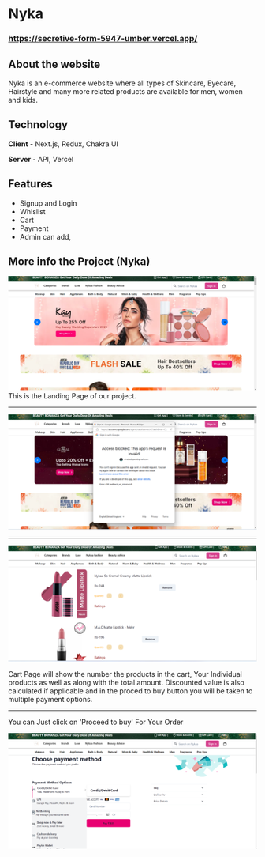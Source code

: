 
# Nyka

###  https://secretive-form-5947-umber.vercel.app/

## About the website

Nyka is an e-commerce website where all types of Skincare, Eyecare, Hairstyle and many more related products are available for men, women and kids.

## Technology
**Client** - Next.js, Redux, Chakra UI

**Server** - API, Vercel


## Features
- Signup and Login
- Whislist
- Cart 
- Payment
- Admin can add,

## More info the Project (Nyka)

![Nyka_LandingPage](./image/landing-nyka.png)
This is the Landing Page of our project. 

***********************************************************************************************************************************************************************

![Nyka_Login_Signup](./image/login-nyka.png)

***********************************************************************************************************************************************************************

![cartPage](./image/cart-nyka.png)

Cart Page will show the number the products in the cart, Your Individual products as well as along with the total amount. Discounted value is also calculated if applicable and in the proced to buy button you will be taken to multiple payment options.

***********************************************************************************************************************************************************************

You can Just click on 'Proceed to buy' For Your Order


![Pament Option](./image/payment-nyka.png)

